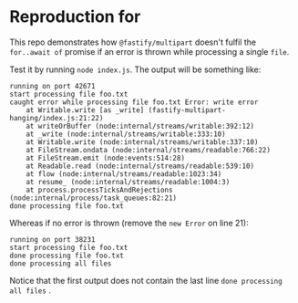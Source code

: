 # Reproduction for

This repo demonstrates how `@fastify/multipart` doesn't fulfil the
`for..await of` promise if an error is thrown while processing a single `file`.

Test it by running `node index.js`. The output will be something like:

```
running on port 42671
start processing file foo.txt
caught error while processing file foo.txt Error: write error
    at Writable.write [as _write] (fastify-multipart-hanging/index.js:21:22)
    at writeOrBuffer (node:internal/streams/writable:392:12)
    at _write (node:internal/streams/writable:333:10)
    at Writable.write (node:internal/streams/writable:337:10)
    at FileStream.ondata (node:internal/streams/readable:766:22)
    at FileStream.emit (node:events:514:28)
    at Readable.read (node:internal/streams/readable:539:10)
    at flow (node:internal/streams/readable:1023:34)
    at resume_ (node:internal/streams/readable:1004:3)
    at process.processTicksAndRejections (node:internal/process/task_queues:82:21)
done processing file foo.txt
```

Whereas if no error is thrown (remove the `new Error` on line 21):

```
running on port 38231
start processing file foo.txt
done processing file foo.txt
done processing all files
```

Notice that the first output does not contain the last line
`done processing all files` .
